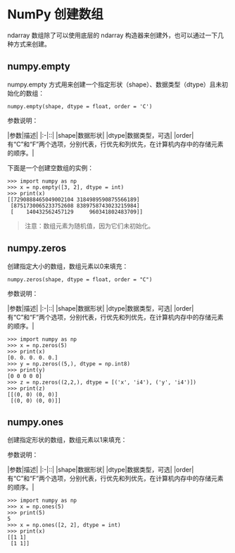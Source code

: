 # NumPy 创建数组

ndarray 数组除了可以使用底层的 ndarray 构造器来创建外，也可以通过一下几种方式来创建。

## numpy.empty

numpy.empty 方式用来创建一个指定形状（shape）、数据类型（dtype）且未初始化的数组：

```
numpy.empty(shape, dtype = float, order = 'C')
```

参数说明：

|参数|描述|
|:-|::|
|shape|数据形状|
|dtype|数据类型，可选|
|order|有“C”和“F”两个选项，分别代表，行优先和列优先，在计算机内存中的存储元素的顺序。|

下面是一个创建空数组的实例：

```
>>> import numpy as np
>>> x = np.empty([3, 2], dtype = int)
>>> print(x)
[[7290888465049002104 3184989590875566189]
 [8751730065233752608 8389758743023215984]
 [    140432562457129     960341802483709]]
```

> 注意：数组元素为随机值，因为它们未初始化。

## numpy.zeros

创建指定大小的数组，数组元素以0来填充：

```
numpy.zeros(shape, dtype = float, order = "C")
```

参数说明：

|参数|描述|
|:-|::|
|shape|数据形状|
|dtype|数据类型，可选|
|order|有“C”和“F”两个选项，分别代表，行优先和列优先，在计算机内存中的存储元素的顺序。|

```
>>> import numpy as np
>>> x = np.zeros(5)
>>> print(x)
[0. 0. 0. 0. 0.]
>>> y = np.zeros((5,), dtype = np.int8)
>>> print(y)
[0 0 0 0 0]
>>> z = np.zeros((2,2,), dtype = [('x', 'i4'), ('y', 'i4')])
>>> print(z)
[[(0, 0) (0, 0)]
 [(0, 0) (0, 0)]]
```

## numpy.ones

创建指定形状的数组，数组元素以1来填充：

参数说明：

|参数|描述|
|:-|::|
|shape|数据形状|
|dtype|数据类型，可选|
|order|有“C”和“F”两个选项，分别代表，行优先和列优先，在计算机内存中的存储元素的顺序。|

```
>>> import numpy as np
>>> x = np.ones(5)
>>> print(5)
5
>>> x = np.ones([2, 2], dtype = int)
>>> print(x)
[[1 1]
 [1 1]]
```

